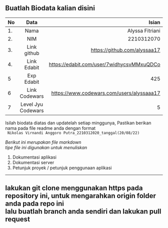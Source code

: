 **Buatlah Biodata kalian disini** <br />
----------------------------------------
|No | Data  | Isian|
|---|:-------:|------:|
|1. |Nama     | Alyssa Fitriani |
|2.| NIM        | 2210312070 |
|3. |Link github | https://github.com/alyssaa17 |
|4.| Link Edabit | https://edabit.com/user/7widhycsvMMxuQDCo |
|5|Exp Edabit   | 425 |
|6| Link Codewars| https://www.codewars.com/users/alyssaaa17 |
|7| Level Jyu Codewars|5|

Isilah biodata diatas dan updatelah setiap minggunya,
Pastikan berikan nama pada file readme anda dengan format <br/>
`
Nikolas Virnandi Anggoro Putra_2210312020_tanggal(20/08/22)` 

*Berikut ini merupakan file markdown <br/> tipe file ini digunakan untuk menuliskan*
1. Dokumentasi aplikasi
2. Dokumentasi server
3. Petunjuk proyek / petunjuk penggunaan aplikasi
----
**lakukan git clone menggunakan https pada repository ini, untuk mengarahkan origin folder anda pada repo ini<br/> lalu buatlah branch anda sendiri dan lakukan pull request**
----
